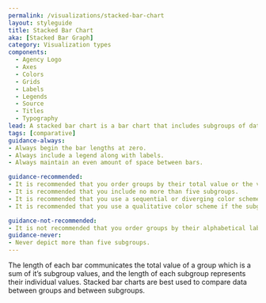 ```yaml
---
permalink: /visualizations/stacked-bar-chart
layout: styleguide
title: Stacked Bar Chart
aka: [Stacked Bar Graph]
category: Visualization types
components:
  - Agency Logo
  - Axes
  - Colors
  - Grids
  - Labels
  - Legends
  - Source
  - Titles
  - Typography
lead: A stacked bar chart is a bar chart that includes subgroups of data in each bar.
tags: [comparative]
guidance-always:
- Always begin the bar lengths at zero.
- Always include a legend along with labels.
- Always maintain an even amount of space between bars.

guidance-recommended:
- It is recommended that you order groups by their total value or the values of a selected subgroup.
- It is recommended that you include no more than five subgroups.
- It is recommended that you use a sequential or diverging color scheme if the subgroups have an order.
- It is recommended that you use a qualitative color scheme if the subgroups do not have an order.

guidance-not-recommended:
- It is not recommended that you order groups by their alphabetical label.
guidance-never:
- Never depict more than five subgroups.
---
```


The length of each bar communicates the total value of a group which is a sum of it’s subgroup values, and the length of each subgroup represents their individual values. Stacked bar charts are best used to compare data between groups and between subgroups.